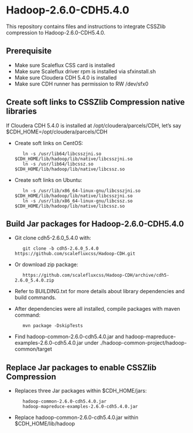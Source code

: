 # Hadoop-2.6.0-CDH5.4.0
This repository contains files and instructions to integrate CSSZlib compression to Hadoop-2.6.0-CDH5.4.0.


## Prerequisite
- Make sure Scaleflux CSS card is installed
- Make sure Scaleflux driver rpm is installed via sfxinstall.sh
- Make sure Cloudera CDH 5.4.0 is installed
- Make sure CDH runner has permission to RW /dev/sfx0


## Create soft links to CSSZlib Compression native libraries
If Cloudera CDH 5.4.0 is installed at /opt/cloudera/parcels/CDH, let’s say $CDH_HOME=/opt/cloudera/parcels/CDH

- Create soft links on CentOS:

         ln -s /usr/lib64/libcsszjni.so $CDH_HOME/lib/hadoop/lib/native/libcsszjni.so
         ln -s /usr/lib64/libcssz.so $CDH_HOME/lib/hadoop/lib/native/libcssz.so

- Create soft links on Ubuntu:

         ln -s /usr/lib/x86_64-linux-gnu/libcsszjni.so $CDH_HOME/lib/hadoop/lib/native/libcsszjni.so
         ln -s /usr/lib/x86_64-linux-gnu/libcssz.so $CDH_HOME/lib/hadoop/lib/native/libcssz.so


## Build Jar packages for Hadoop-2.6.0-CDH5.4.0
- Git clone cdh5-2.6.0_5.4.0 with:

         git clone -b cdh5-2.6.0_5.4.0 https://github.com/scalefluxcss/Hadoop-CDH.git
- Or download zip package:

         https://github.com/scalefluxcss/Hadoop-CDH/archive/cdh5-2.6.0_5.4.0.zip
- Refer to BUILDING.txt for more details about library dependencies and build commands.
- After dependencies were all installed, compile packages with maven command:

         mvn package -DskipTests
- Find hadoop-common-2.6.0-cdh5.4.0.jar and hadoop-mapreduce-examples-2.6.0-cdh5.4.0.jar under ./hadoop-common-project/hadoop-common/target


## Replace Jar packages to enable CSSZlib Compression
- Replaces three Jar packages within $CDH_HOME/jars:

         hadoop-common-2.6.0-cdh5.4.0.jar
         hadoop-mapreduce-examples-2.6.0-cdh5.4.0.jar
- Replace hadoop-common-2.6.0-cdh5.4.0.jar within $CDH_HOME/lib/hadoop
